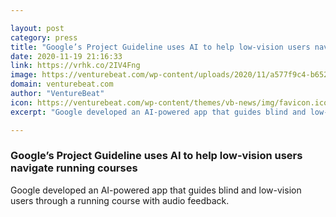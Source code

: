 ```yaml
---

layout: post
category: press
title: "Google’s Project Guideline uses AI to help low-vision users navigate running courses"
date: 2020-11-19 21:16:33
link: https://vrhk.co/2IV4Fng
image: https://venturebeat.com/wp-content/uploads/2020/11/a577f9c4-b652-4554-9655-39dc580ad1d7-e1605769616203.png?w=1200&strip=all
domain: venturebeat.com
author: "VentureBeat"
icon: https://venturebeat.com/wp-content/themes/vb-news/img/favicon.ico
excerpt: "Google developed an AI-powered app that guides blind and low-vision users through a running course with audio feedback."

---
```


### Google’s Project Guideline uses AI to help low-vision users navigate running courses

Google developed an AI-powered app that guides blind and low-vision users through a running course with audio feedback.